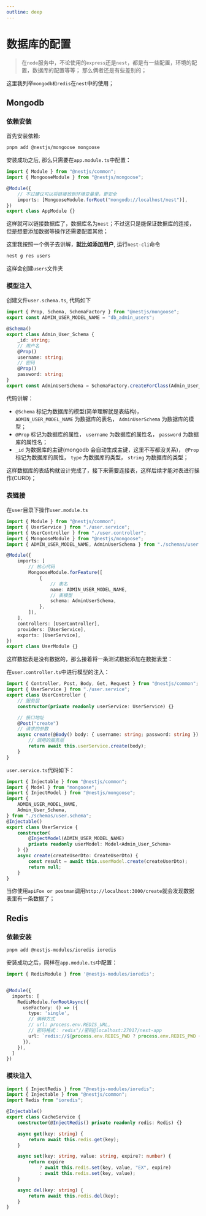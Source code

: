 ```yaml
---
outline: deep
---
```


# 数据库的配置

> 在`node`服务中，不论使用的`express`还是`nest`，都是有一些配置，环境的配置，数据库的配置等等； 那么俩者还是有些差别的；

这里我列举`mongodb和redis`在`nest`中的使用；

## Mongodb

### 依赖安装

首先安装依赖:

```sh
pnpm add @nestjs/mongoose mongoose
```

安装成功之后, 那么只需要在`app.module.ts`中配置：

```ts
import { Module } from "@nestjs/common";
import { MongooseModule } from "@nestjs/mongoose";

@Module({
	// 不过建议可以将链接放到环境变量里，更安全
	imports: [MongooseModule.forRoot("mongodb://localhost/nest")],
})
export class AppModule {}
```

这样就可以链接数据库了，数据库名为`nest`；不过这只是能保证数据库的连接，但是想要添加数据等操作还需要配置其他；

这里我按照一个例子去讲解，**就比如添加用户**, 运行`nest-cli`命令

```sh
nest g res users
```

这样会创建`users`文件夹

### 模型注入

创建文件`user.schema.ts`, 代码如下

```ts
import { Prop, Schema, SchemaFactory } from "@nestjs/mongoose";
export const ADMIN_USER_MODEL_NAME = "db_admin_users";

@Schema()
export class Admin_User_Schema {
	_id: string;
	// 用户名
	@Prop()
	username: string;
	// 密码
	@Prop()
	password: string;
}
export const AdminUserSchema = SchemaFactory.createForClass(Admin_User_Schema);
```

代码讲解：

- `@Schema` 标记为数据库的模型(简单理解就是表结构)， `ADMIN_USER_MODEL_NAME` 为数据库的表名， `AdminUserSchema` 为数据库的模型；
- `@Prop` 标记为数据库的属性， `username` 为数据库的属性名， `password` 为数据库的属性名；
- `_id` 为数据库的主键(mongodb 会自动生成主键，这里不写都没关系)， `@Prop` 标记为数据库的属性， `type` 为数据库的类型， `string` 为数据库的类型；

这样数据库的表结构就设计完成了，接下来需要连接表，这样后续才能对表进行操作(CURD)；

### 表链接

在`user`目录下操作`user.module.ts`

```ts
import { Module } from "@nestjs/common";
import { UserService } from "./user.service";
import { UserController } from "./user.controller";
import { MongooseModule } from "@nestjs/mongoose";
import { ADMIN_USER_MODEL_NAME, AdminUserSchema } from "./schemas/user.schema";

@Module({
	imports: [
		// 核心代码
		MongooseModule.forFeature([
			{
				// 表名
				name: ADMIN_USER_MODEL_NAME,
				// 表模型
				schema: AdminUserSchema,
			},
		]),
	],
	controllers: [UserController],
	providers: [UserService],
	exports: [UserService],
})
export class UserModule {}
```

这样数据表是没有数据的，那么接着将一条测试数据添加在数据表里：

在`user.controller.ts`中进行模型的注入：

```ts
import { Controller, Post, Body, Get, Request } from "@nestjs/common";
import { UserService } from "./user.service";
export class UserController {
	// 服务层
	constructor(private readonly userService: UserService) {}

	// 接口地址
	@Post("create")
	// 请求的参数
	async create(@Body() body: { username: string; password: string }) {
		// 调用的服务层
		return await this.userService.create(body);
	}
}
```

`user.service.ts`代码如下：

```ts
import { Injectable } from "@nestjs/common";
import { Model } from "mongoose";
import { InjectModel } from "@nestjs/mongoose";
import {
	ADMIN_USER_MODEL_NAME,
	Admin_User_Schema,
} from "./schemas/user.schema";
@Injectable()
export class UserService {
	constructor(
		@InjectModel(ADMIN_USER_MODEL_NAME)
		private readonly userModel: Model<Admin_User_Schema>
	) {}
	async create(createUserDto: CreateUserDto) {
		const result = await this.userModel.create(createUserDto);
		return null;
	}
}
```

当你使用`apiFox or postman`调用`http://localhost:3000/create`就会发现数据表里有一条数据了；

## Redis

### 依赖安装

```sh
pnpm add @nestjs-modules/ioredis ioredis
```

安装成功之后，同样在`app.module.ts`中配置：

```ts
import { RedisModule } from '@nestjs-modules/ioredis';


@Module({
  imports: [
    RedisModule.forRootAsync({
      useFactory: () => ({
        type: 'single',
        // 俩种方式
        // url: process.env.REDIS_URL,
        // 密码格式： redis"//密码@localhost:27017/nest-app
        url: `redis://${process.env.REDIS_PWD ? process.env.REDIS_PWD + '@' : ''}${process.env.REDIS_HOST}:${process.env.REDIS_PORT}/${process.env.REDIS_DB}`,
      }),
    }),
  ]
})
```

### 模块注入

```ts
import { InjectRedis } from "@nestjs-modules/ioredis";
import { Injectable } from "@nestjs/common";
import Redis from "ioredis";

@Injectable()
export class CacheService {
	constructor(@InjectRedis() private readonly redis: Redis) {}

	async get(key: string) {
		return await this.redis.get(key);
	}

	async set(key: string, value: string, expire?: number) {
		return expire
			? await this.redis.set(key, value, "EX", expire)
			: await this.redis.set(key, value);
	}

	async del(key: string) {
		return await this.redis.del(key);
	}
}
```

